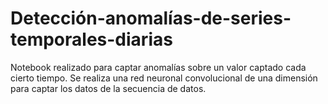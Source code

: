 # Detección-anomalías-de-series-temporales-diarias

Notebook realizado para captar anomalías sobre un valor captado cada cierto tiempo.
Se realiza una red neuronal convolucional de una dimensión para captar los datos de la secuencia de datos.
